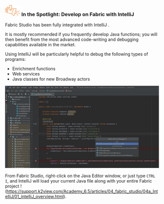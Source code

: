 ### <img src="images/spotlight.png" style="zoom:80%;" /> In the Spotlight: Develop on Fabric with IntelliJ
Fabric Studio has been fully integrated with IntelliJ . 

It is mostly recommended if you frequently develop Java functions; you will then benefit from the most advanced code-writing and debugging capabilities available in the market.  

Using IntelliJ will be particularly helpful to debug the following types of programs:

- Enrichment functions
- Web services
- Java classes for new Broadway actors


![](images/04_15_03_attach.png)

 
From Fabric Studio, right-click on the Java Editor window, or just type ```CTRL I```, and IntelliJ will load your current Java file along with your entire Fabric project ! (https://support.k2view.com/Academy_6.5/articles/04_fabric_studio/04a_IntelliJ/01_intelliJ_overview.html).
